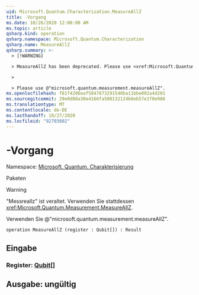 ```yaml
---
uid: Microsoft.Quantum.Characterization.MeasureAllZ
title: -Vorgang
ms.date: 10/26/2020 12:00:00 AM
ms.topic: article
qsharp.kind: operation
qsharp.namespace: Microsoft.Quantum.Characterization
qsharp.name: MeasureAllZ
qsharp.summary: >-
  > [!WARNING]

  > MeasureAllZ has been deprecated. Please use <xref:Microsoft.Quantum.Measurement.MeasureAllZ> instead.

  >

  > Please use @"microsoft.quantum.measurement.measureAllZ".
ms.openlocfilehash: f81f4206eaf5847873291540ba11bbe002a4d201
ms.sourcegitcommit: 29e0d88a30e4166fa580132124b0eb57e1f0e986
ms.translationtype: MT
ms.contentlocale: de-DE
ms.lasthandoff: 10/27/2020
ms.locfileid: "92703602"
---
```

# <a name="measureallz-operation"></a>-Vorgang

Namespace: [Microsoft. Quantum. Charakterisierung](xref:Microsoft.Quantum.Characterization)

Paketen [](https://nuget.org/packages/)


> [!WARNING]
> "Messreallz" ist veraltet. Verwenden Sie stattdessen <xref:Microsoft.Quantum.Measurement.MeasureAllZ>.
>
> Verwenden Sie @"microsoft.quantum.measurement.measureAllZ".



```qsharp
operation MeasureAllZ (register : Qubit[]) : Result
```


## <a name="input"></a>Eingabe

### <a name="register--qubit"></a>Register: [Qubit](xref:microsoft.quantum.lang-ref.qubit)[]





## <a name="output--__invalidresult__"></a>Ausgabe: __ungültig <Result>__

